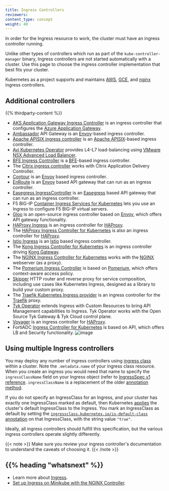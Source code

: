 ```yaml
---
title: Ingress Controllers
reviewers:
content_type: concept
weight: 40
---
```


<!-- overview -->

In order for the Ingress resource to work, the cluster must have an ingress controller running. 

Unlike other types of controllers which run as part of the `kube-controller-manager` binary, Ingress controllers 
are not started automatically with a cluster. Use this page to choose the ingress controller implementation 
that best fits your cluster.

Kubernetes as a project supports and maintains [AWS](https://github.com/kubernetes-sigs/aws-load-balancer-controller#readme), [GCE](https://git.k8s.io/ingress-gce/README.md#readme), and
  [nginx](https://git.k8s.io/ingress-nginx/README.md#readme) ingress controllers.


<!-- body -->

## Additional controllers

{{% thirdparty-content %}}

* [AKS Application Gateway Ingress Controller](https://docs.microsoft.com/azure/application-gateway/tutorial-ingress-controller-add-on-existing?toc=https%3A%2F%2Fdocs.microsoft.com%2Fen-us%2Fazure%2Faks%2Ftoc.json&bc=https%3A%2F%2Fdocs.microsoft.com%2Fen-us%2Fazure%2Fbread%2Ftoc.json) is an ingress controller that configures the [Azure Application Gateway](https://docs.microsoft.com/azure/application-gateway/overview).
* [Ambassador](https://www.getambassador.io/) API Gateway is an [Envoy](https://www.envoyproxy.io)-based ingress
  controller.
* [Apache APISIX ingress controller](https://github.com/apache/apisix-ingress-controller) is an [Apache APISIX](https://github.com/apache/apisix)-based ingress controller.
* [Avi Kubernetes Operator](https://github.com/vmware/load-balancer-and-ingress-services-for-kubernetes) provides L4-L7 load-balancing using [VMware NSX Advanced Load Balancer](https://avinetworks.com/).
* [BFE Ingress Controller](https://github.com/bfenetworks/ingress-bfe) is a [BFE](https://www.bfe-networks.net)-based ingress controller.
* The [Citrix ingress controller](https://github.com/citrix/citrix-k8s-ingress-controller#readme) works with
  Citrix Application Delivery Controller.
* [Contour](https://projectcontour.io/) is an [Envoy](https://www.envoyproxy.io/) based ingress controller.
* [EnRoute](https://getenroute.io/) is an [Envoy](https://www.envoyproxy.io) based API gateway that can run as an ingress controller.
* [Easegress IngressController](https://github.com/megaease/easegress/blob/main/doc/reference/ingresscontroller.md) is an [Easegress](https://megaease.com/easegress/) based API gateway that can run as an ingress controller.
* F5 BIG-IP [Container Ingress Services for Kubernetes](https://clouddocs.f5.com/containers/latest/userguide/kubernetes/)
  lets you use an Ingress to configure F5 BIG-IP virtual servers.
* [Gloo](https://gloo.solo.io) is an open-source ingress controller based on [Envoy](https://www.envoyproxy.io),
  which offers API gateway functionality.
* [HAProxy Ingress](https://haproxy-ingress.github.io/) is an ingress controller for
  [HAProxy](https://www.haproxy.org/#desc).
* The [HAProxy Ingress Controller for Kubernetes](https://github.com/haproxytech/kubernetes-ingress#readme)
  is also an ingress controller for [HAProxy](https://www.haproxy.org/#desc).
* [Istio Ingress](https://istio.io/latest/docs/tasks/traffic-management/ingress/kubernetes-ingress/)
  is an [Istio](https://istio.io/) based ingress controller.
* The [Kong Ingress Controller for Kubernetes](https://github.com/Kong/kubernetes-ingress-controller#readme)
  is an ingress controller driving [Kong Gateway](https://konghq.com/kong/).
* The [NGINX Ingress Controller for Kubernetes](https://www.nginx.com/products/nginx-ingress-controller/)
  works with the [NGINX](https://www.nginx.com/resources/glossary/nginx/) webserver (as a proxy).
* The [Pomerium Ingress Controller](https://www.pomerium.com/docs/k8s/ingress.html) is based on [Pomerium](https://pomerium.com/), which offers context-aware access policy.
* [Skipper](https://opensource.zalando.com/skipper/kubernetes/ingress-controller/) HTTP router and reverse proxy for service composition, including use cases like Kubernetes Ingress, designed as a library to build your custom proxy.
* The [Traefik Kubernetes Ingress provider](https://doc.traefik.io/traefik/providers/kubernetes-ingress/) is an
  ingress controller for the [Traefik](https://traefik.io/traefik/) proxy.
* [Tyk Operator](https://github.com/TykTechnologies/tyk-operator) extends Ingress with Custom Resources to bring API Management capabilities to Ingress. Tyk Operator works with the Open Source Tyk Gateway & Tyk Cloud control plane.
* [Voyager](https://appscode.com/products/voyager) is an ingress controller for
  [HAProxy](https://www.haproxy.org/#desc).
* FortiADC [Ingress Controller for Kubernetes](https://github.com/fortinet/fortiadc-ingress) is based on API, which offers LB and Security functionality. ![image](https://user-images.githubusercontent.com/101046255/166139366-95d310b8-b0a3-4366-9efe-6c924dc73503.png)


## Using multiple Ingress controllers

You may deploy any number of ingress controllers using [ingress class](/docs/concepts/services-networking/ingress/#ingress-class)
within a cluster. Note the `.metadata.name` of your ingress class resource. When you create an ingress you would need that name to specify the `ingressClassName` field on your Ingress object (refer to [IngressSpec v1 reference](/docs/reference/kubernetes-api/service-resources/ingress-v1/#IngressSpec). `ingressClassName` is a replacement of the older [annotation method](/docs/concepts/services-networking/ingress/#deprecated-annotation).

If you do not specify an IngressClass for an Ingress, and your cluster has exactly one IngressClass marked as default, then Kubernetes [applies](/docs/concepts/services-networking/ingress/#default-ingress-class) the cluster's default IngressClass to the Ingress.
You mark an IngressClass as default by setting the [`ingressclass.kubernetes.io/is-default-class` annotation](/docs/reference/labels-annotations-taints/#ingressclass-kubernetes-io-is-default-class) on that IngressClass, with the string value `"true"`.

Ideally, all ingress controllers should fulfill this specification, but the various ingress
controllers operate slightly differently.

{{< note >}}
Make sure you review your ingress controller's documentation to understand the caveats of choosing it.
{{< /note >}}



## {{% heading "whatsnext" %}}


* Learn more about [Ingress](/docs/concepts/services-networking/ingress/).
* [Set up Ingress on Minikube with the NGINX Controller](/docs/tasks/access-application-cluster/ingress-minikube).


